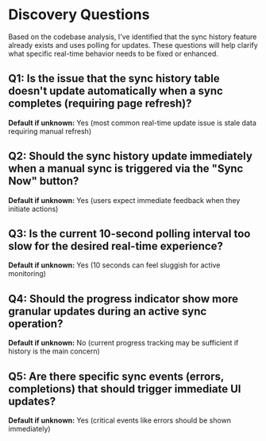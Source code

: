 # Discovery Questions

Based on the codebase analysis, I've identified that the sync history feature already exists and uses polling for updates. These questions will help clarify what specific real-time behavior needs to be fixed or enhanced.

## Q1: Is the issue that the sync history table doesn't update automatically when a sync completes (requiring page refresh)?
**Default if unknown:** Yes (most common real-time update issue is stale data requiring manual refresh)

## Q2: Should the sync history update immediately when a manual sync is triggered via the "Sync Now" button?
**Default if unknown:** Yes (users expect immediate feedback when they initiate actions)

## Q3: Is the current 10-second polling interval too slow for the desired real-time experience?
**Default if unknown:** Yes (10 seconds can feel sluggish for active monitoring)

## Q4: Should the progress indicator show more granular updates during an active sync operation?
**Default if unknown:** No (current progress tracking may be sufficient if history is the main concern)

## Q5: Are there specific sync events (errors, completions) that should trigger immediate UI updates?
**Default if unknown:** Yes (critical events like errors should be shown immediately)